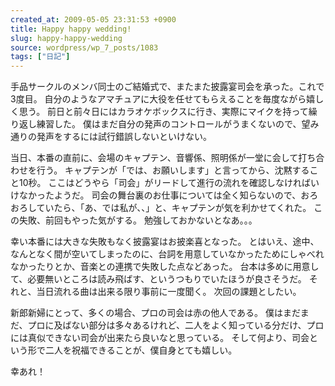 ```yaml
---
created_at: 2009-05-05 23:31:53 +0900
title: Happy happy wedding!
slug: happy-happy-wedding
source: wordpress/wp_7_posts/1083
tags: ["日記"]
---
```


手品サークルのメンバ同士のご結婚式で、またまた披露宴司会を承った。これで3度目。
自分のようなアマチュアに大役を任せてもらえることを毎度ながら嬉しく思う。
前日と前々日にはカラオケボックスに行き、実際にマイクを持って繰り返し練習した。
僕はまだ自分の発声のコントロールがうまくないので、望み通りの発声をするには試行錯誤しないといけない。

当日、本番の直前に、会場のキャプテン、音響係、照明係が一堂に会して打ち合わせを行う。
キャプテンが「では、お願いします」と言ってから、沈黙すること10秒。
ここはどうやら「司会」がリードして進行の流れを確認しなければいけなかったようだ。
司会の舞台裏のお仕事については全く知らないので、おろおろしていたら、「あ、では私が、、」と、キャプテンが気を利かせてくれた。
この失敗、前回もやった気がする。
勉強しておかないとなあ。。。

幸い本番には大きな失敗もなく披露宴はお披楽喜となった。
とはいえ、途中、なんとなく間が空いてしまったのに、台詞を用意していなかったためにしゃべれなかったりとか、音楽との連携で失敗した点などあった。
台本は多めに用意して、必要無いところは読み飛ばす、というつもりでいたほうが良さそうだ。
それと、当日流れる曲は出来る限り事前に一度聞く。
次回の課題としたい。

新郎新婦にとって、多くの場合、プロの司会は赤の他人である。
僕はまだまだ、プロに及ばない部分は多々あるけれど、二人をよく知っている分だけ、プロには真似できない司会が出来たら良いなと思っている。
そして何より、司会という形で二人を祝福できることが、僕自身とても嬉しい。

幸あれ！
